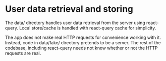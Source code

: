 # User data retrieval and storing

The data/ directory handles user data retrieval from the server using react-query. Local store/cache is handled with react-query cache for simplicity.

The app does not make real HTTP requests for convenience working with it. Instead, code in data/fake/ directory pretends to be a server. The rest of the codebase, including react-query needs not know whether or not the HTTP requests are real.
